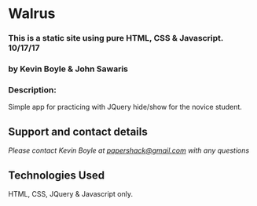 # Walrus
### This is a static site using pure HTML, CSS & Javascript. 10/17/17
### by **Kevin Boyle & John Sawaris**

### Description:
Simple app for practicing with JQuery hide/show for the novice student.


## Support and contact details

_Please contact Kevin Boyle at papershack@gmail.com with any questions_

## Technologies Used

HTML, CSS, JQuery & Javascript only.
